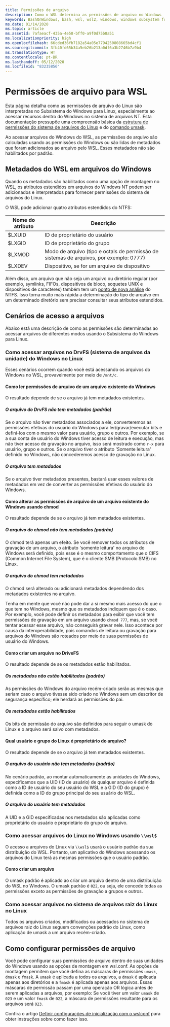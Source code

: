 ```yaml
---
title: Permissões de arquivo
description: Como o WSL determina as permissões de arquivo no Windows
keywords: BashOnWindows, bash, wsl, wsl2, windows, windows subsystem for linux, windowssubsystem, ubuntu, debian, suse, windows 10, file, permissions
ms.date: 01/14/2020
ms.topic: article
ms.assetid: 7afaeacf-435a-4e58-bff0-a9f0d75b8a51
ms.localizationpriority: high
ms.openlocfilehash: 66cded36fb7182a54a05e7794250808665bd4cf1
ms.sourcegitcommit: 3fb40fd65b34a5eb26b213a0df6a3b2746b7a9b4
ms.translationtype: HT
ms.contentlocale: pt-BR
ms.lasthandoff: 05/12/2020
ms.locfileid: "83235856"
---
```

# <a name="file-permissions-for-wsl"></a>Permissões de arquivo para WSL

Esta página detalha como as permissões de arquivo do Linux são interpretadas no Subsistema do Windows para Linux, especialmente ao acessar recursos dentro do Windows no sistema de arquivos NT. Esta documentação pressupõe uma compreensão básica da [estrutura de permissões do sistema de arquivos do Linux](https://wiki.archlinux.org/index.php/File_permissions_and_attributes) e do [comando umask](https://en.wikipedia.org/wiki/Umask).

Ao acessar arquivos do Windows do WSL, as permissões de arquivo são calculadas usando as permissões do Windows ou são lidas de metadados que foram adicionados ao arquivo pelo WSL. Esses metadados não são habilitados por padrão.

## <a name="wsl-metadata-on-windows-files"></a>Metadados do WSL em arquivos do Windows

Quando os metadados são habilitados como uma opção de montagem no WSL, os atributos estendidos em arquivos do Windows NT podem ser adicionados e interpretados para fornecer permissões do sistema de arquivos do Linux.

O WSL pode adicionar quatro atributos estendidos do NTFS:

| Nome do atributo | Descrição |
| --- | --- |
| $LXUID | ID de proprietário do usuário |
| $LXGID | ID de proprietário do grupo |
| $LXMOD | Modo de arquivo (tipo e octals de permissão de sistemas de arquivos, por exemplo: 0777) |
| $LXDEV | Dispositivo, se for um arquivo de dispositivo |

Além disso, um arquivo que não seja um arquivo ou diretório regular (por exemplo, symlinks, FIFOs, dispositivos de bloco, soquetes UNIX e dispositivos de caracteres) também tem um [ponto de nova análise](https://docs.microsoft.com/windows/win32/fileio/reparse-points) do NTFS. Isso torna muito mais rápida a determinação do tipo de arquivo em um determinado diretório sem precisar consultar seus atributos estendidos.

## <a name="file-access-scenarios"></a>Cenários de acesso a arquivos

Abaixo está uma descrição de como as permissões são determinadas ao acessar arquivos de diferentes modos usando o Subsistema do Windows para Linux.

### <a name="accessing-files-in-the-windows-drive-file-system-drvfs-from-linux"></a>Como acessar arquivos no DrvFS (sistema de arquivos da unidade) do Windows no Linux

Esses cenários ocorrem quando você está acessando os arquivos do Windows no WSL, provavelmente por meio de `/mnt/c`.

#### <a name="reading-file-permissions-from-an-existing-windows-file"></a>Como ler permissões de arquivo de um arquivo existente do Windows

O resultado depende de se o arquivo já tem metadados existentes.

##### <a name="drvfs-file-does-not-have-metadata-default"></a>O arquivo do DrvFS não tem metadados (padrão)

Se o arquivo não tiver metadados associados a ele, converteremos as permissões efetivas do usuário do Windows para ler/gravar/executar bits e defini-los com o mesmo valor para usuário, grupo e outros. Por exemplo, se a sua conta de usuário do Windows tiver acesso de leitura e execução, mas não tiver acesso de gravação no arquivo, isso será mostrado como `r-x` para usuário, grupo e outros. Se o arquivo tiver o atributo 'Somente leitura' definido no Windows, não concederemos acesso de gravação no Linux.

##### <a name="the-file-has-metadata"></a>O arquivo tem metadados

Se o arquivo tiver metadados presentes, bastará usar esses valores de metadados em vez de converter as permissões efetivas do usuário do Windows.

#### <a name="changing-file-permissions-on-an-existing-windows-file-using-chmod"></a>Como alterar as permissões de arquivo de um arquivo existente do Windows usando chmod

O resultado depende de se o arquivo já tem metadados existentes.

##### <a name="chmod-file-does-not-have-metadata-default"></a>O arquivo do chmod não tem metadados (padrão)

O chmod terá apenas um efeito. Se você remover todos os atributos de gravação de um arquivo, o atributo 'somente leitura' no arquivo do Windows será definido, pois esse é o mesmo comportamento que o CIFS (Common Internet File System), que é o cliente SMB (Protocolo SMB) no Linux.

##### <a name="chmod-file-has-metadata"></a>O arquivo do chmod tem metadados

O chmod será alterado ou adicionará metadados dependendo dos metadados existentes no arquivo. 

Tenha em mente que você não pode dar a si mesmo mais acesso do que o que tem no Windows, mesmo que os metadados indiquem que é o caso. Por exemplo, você pode definir os metadados para exibir que você tem permissões de gravação em um arquivo usando `chmod 777`, mas, se você tentar acessar esse arquivo, não conseguirá gravar nele. Isso acontece por causa da interoperabilidade, pois comandos de leitura ou gravação para arquivos do Windows são roteados por meio de suas permissões de usuário do Windows.

#### <a name="creating-a-file-in-drivefs"></a>Como criar um arquivo no DriveFS

O resultado depende de se os metadados estão habilitados.

##### <a name="metadata-is-not-enabled-default"></a>Os metadados não estão habilitados (padrão)

As permissões do Windows do arquivo recém-criado serão as mesmas que seriam caso o arquivo tivesse sido criado no Windows sem um descritor de segurança específico; ele herdará as permissões do pai.

##### <a name="metadata-is-enabled"></a>Os metadados estão habilitados

Os bits de permissão do arquivo são definidos para seguir o umask do Linux e o arquivo será salvo com metadados.

#### <a name="which-linux-user-and-linux-group-owns-the-file"></a>Qual usuário e grupo do Linux é proprietário do arquivo? 

O resultado depende de se o arquivo já tem metadados existentes.

##### <a name="user-file-does-not-have-metadata-default"></a>O arquivo do usuário não tem metadados (padrão)

No cenário padrão, ao montar automaticamente as unidades do Windows, especificamos que a UID (ID de usuário) de qualquer arquivo é definida como a ID de usuário do seu usuário do WSL e a GID (ID do grupo) é definida como a ID do grupo principal do seu usuário do WSL.

##### <a name="user-file-has-metadata"></a>O arquivo do usuário tem metadados

A UID e a GID especificadas nos metadados são aplicadas como proprietário do usuário e proprietário do grupo do arquivo.

### <a name="accessing-linux-files-from-windows-using-wsl"></a>Como acessar arquivos do Linux no Windows usando `\\wsl$`

O acesso a arquivos do Linux via `\\wsl$` usará o usuário padrão da sua distribuição do WSL. Portanto, um aplicativo do Windows acessando os arquivos do Linux terá as mesmas permissões que o usuário padrão.

#### <a name="creating-a-new-file"></a>Como criar um arquivo

O umask padrão é aplicado ao criar um arquivo dentro de uma distribuição do WSL no Windows. O umask padrão é `022`, ou seja, ele concede todas as permissões exceto as permissões de gravação a grupos e outros. 

### <a name="accessing-files-in-the-linux-root-file-system-from-linux"></a>Como acessar arquivos no sistema de arquivos raiz do Linux no Linux

Todos os arquivos criados, modificados ou acessados no sistema de arquivos raiz do Linux seguem convenções padrão do Linux, como aplicação de umask a um arquivo recém-criado.

## <a name="configuring-file-permissions"></a>Como configurar permissões de arquivo

Você pode configurar suas permissões de arquivo dentro de suas unidades do Windows usando as opções de montagem em wsl.conf. As opções de montagem permitem que você defina as máscaras de permissões `umask`, `dmask` e `fmask`. A `umask` é aplicada a todos os arquivos, a `dmask` é aplicada apenas aos diretórios e a `fmask` é aplicada apenas aos arquivos. Essas máscaras de permissão passam por uma operação OR lógica antes de serem aplicadas a arquivos, por exemplo: Se você tiver um valor `umask` de `023` e um valor `fmask` de `022`, a máscara de permissões resultante para os arquivos será `023`.

Confira o artigo [Definir configurações de inicialização com o wslconf](./wsl-config.md#configure-launch-settings-with-wslconf) para obter instruções sobre como fazer isso.
